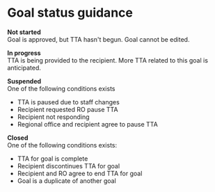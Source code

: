 ﻿# Goal status guidance

**Not started** <br>
Goal is approved, but TTA hasn't begun. Goal cannot be edited.

**In progress** <br>
TTA is being provided to the recipient. More TTA related to this goal is anticipated.

**Suspended** <br>
One of the following conditions exists
 - TTA is paused due to staff changes
 - Recipient requested RO pause TTA
 - Recipient not responding
 - Regional office and recipient agree to pause TTA

**Closed** <br>
One of the following conditions exists:  
- TTA for goal is complete  
- Recipient discontinues TTA for goal  
- Recipient and RO agree to end TTA for goal  
- Goal is a duplicate of another goal

